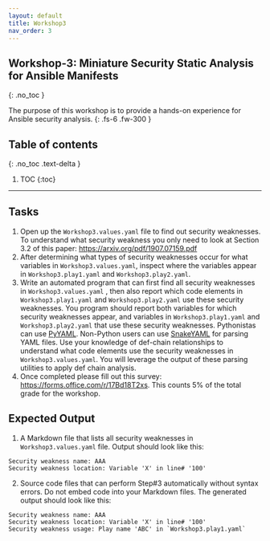 ```yaml
---
layout: default
title: Workshop3
nav_order: 3
---
```


## Workshop-3: Miniature Security Static Analysis for Ansible Manifests
{: .no_toc }


The purpose of this workshop is to provide a hands-on experience for Ansible security analysis.
{: .fs-6 .fw-300 }

## Table of contents
{: .no_toc .text-delta }

1. TOC
{:toc}

---


<!-- View this site's [_config.yml](https://github.com/pmarsceill/just-the-docs/tree/master/_config.yml) file as an example. -->


## Tasks 

1. Open up the `Workshop3.values.yaml` file to find out security weaknesses. To understand what security weakness you only need to look at Section 3.2 of this paper: https://arxiv.org/pdf/1907.07159.pdf 
2. After determining what types of security weaknesses occur for what variables in `Workshop3.values.yaml`, inspect where the variables appear in `Workshop3.play1.yaml` and `Workshop3.play2.yaml`. 
3. Write an automated program that can first find all security weaknesses in `Workshop3.values.yaml` , then also report which code elements in `Workshop3.play1.yaml` and `Workshop3.play2.yaml` use these security weaknesses. You program should report both variables for which security weaknesses appear, and variables in `Workshop3.play1.yaml` and `Workshop3.play2.yaml` that use these security weaknesses. Pythonistas can use [PyYAML](https://pyyaml.org/wiki/PyYAMLDocumentation). Non-Python users can use [SnakeYAML](https://bitbucket.org/asomov/snakeyaml/src/master/) for parsing YAML files. Use your knowledge of def-chain relationships to understand what code elements use the security weaknesses in `Workshop3.values.yaml`. You will leverage the output of these parsing utilities to apply def chain analysis. 
4. Once completed please fill out this survey: https://forms.office.com/r/17Bd18T2xs. This counts 5% of the total grade for the workshop. 


## Expected Output

1. A Markdown file that lists all security weaknesses in `Workshop3.values.yaml` file. 
Output should look like this:
```
Security weakness name: AAA
Security weakness location: Variable 'X' in line# '100'
```
2. Source code files that can perform Step#3 automatically without syntax errors. Do not embed code into your Markdown files. The generated output should look like this:
```
Security weakness name: AAA
Security weakness location: Variable 'X' in line# '100'
Security weakness usage: Play name 'ABC' in `Workshop3.play1.yaml` 
```
